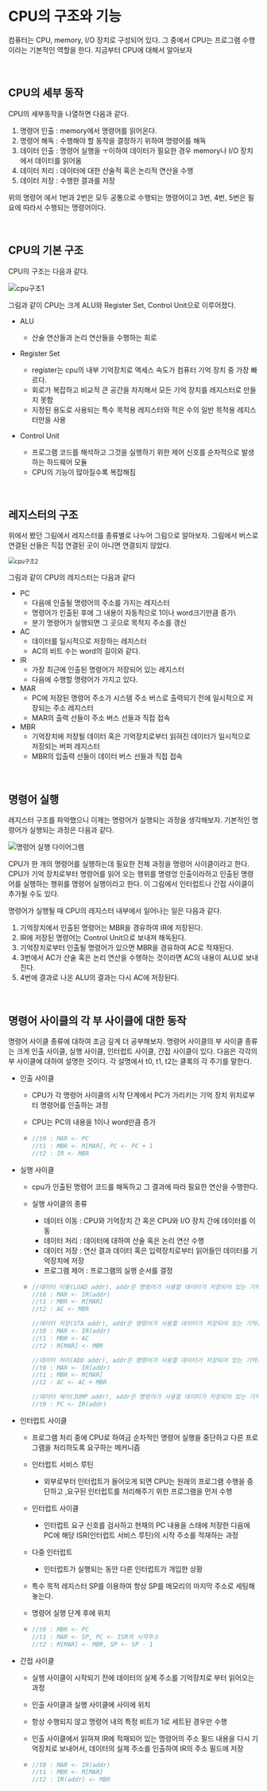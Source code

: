 # CPU의 구조와 기능

컴퓨터는 CPU, memory, I/O 장치로 구성되어 있다. 그 중에서 CPU는 프로그램 수행이라는 기본적인 역할을 한다. 지금부터 CPU에 대해서 알아보자

<br>



## CPU의 세부 동작

CPU의 세부동작을 나열하면 다음과 같다.

1. 명령어 인출 : memory에서 명령어를 읽어온다.
2. 명령어 해독 : 수행해야 할 동작을 결정하기 위하여 명령어를 해독
3. 데이터 인출 : 명령어 실행을 ㅜ이하여 데이터가 필요한 경우 memory나 I/O 장치에서 데이터를 읽어옴
4. 데이터 처리 : 데이터에 대한 산술적 혹은 논리적 연산을 수행 
5. 데이터 저장 : 수행한 결과를 저장

위의 명령어 에서 1번과 2번은 모두 공통으로 수행되는 명령어이고 3번, 4번, 5번은 필요에 따라서 수행되는 명령어이다.

<br>



## CPU의 기본 구조

CPU의 구조는 다음과 같다.

![cpu구조1](https://github.com/hansanguk0222/Computer_Architecture/blob/master/git%EC%9E%90%EB%A3%8C/CPU/cpu%EA%B5%AC%EC%A1%B01.jpg?raw=true)



그림과 같이 CPU는 크게 ALU와 Register Set, Control Unit으로 이루어졌다.

* ALU
  * 산술 연산들과 논리 연산들을 수행하는 회로

* Register Set
  * register는 cpu의 내부 기억장치로 액세스 속도가 컴퓨터 기억 장치 중 가장 빠르다. 
  * 회로가 복잡하고 비교적 큰 공간을 차지해서 모든 기억 장치를 레지스터로 만들지 못함 
  * 지정된 용도로 사용되는 특수 목적용 레지스터와 적은 수의 일반 목적용 레지스터만을 사용
* Control Unit
  * 프로그램 코드를 해석하고 그것을 실행하기 위한 제어 신호를 순차적으로 발생하는 하드웨어 모듈
  * CPU의 기능이 많아질수록 복잡해짐

<br>



## 레지스터의 구조

위에서 봤던 그림에서 레지스터를 종류별로 나누어 그림으로 알아보자. 그림에서 버스로 연결된 선들은 직접 연결된 곳이 아니면 연결되지 않았다.

<img src="https://github.com/hansanguk0222/Computer_Architecture/blob/master/git%EC%9E%90%EB%A3%8C/CPU/cpu%EA%B5%AC%EC%A1%B02.jpg?raw=true" alt="cpu구조2" style="zoom: 80%;" />



그림과 같이 CPU의 레지스터는 다음과 같다

* PC
  * 다음에 인출될 명령어의 주소를 가지는 레지스터
  * 명령어가 인출된 후에 그 내용이 자동적으로 1이나 word크기만큼 증가\
  * 분기 명령어가 실행되면 그 곳으로 목적지 주소를 갱신
* AC
  * 데이터를 일시적으로 저장하는 레지스터
  * AC의 비트 수는 word의 길이와 같다.
* IR
  * 가장 최근에 인출된 명령어가 저장되어 있는 레지스터
  * 다음에 수행할 명령어가 가지고 있다.
* MAR
  * PC에 저장된 명령어 주소가 시스템 주소 버스로 출력되기 전에 일시적으로 저장되는 주소 레지스터
  * MAR의 출력 선들이 주소 버스 선들과 직접 접속
* MBR
  * 기억장치에 저장될 데이터 혹은 기억장치로부터 읽혀진 데이터가 일시적으로 저장되는 버퍼 레지스터
  * MBR의 입출력 선들이 데이터 버스 선들과 직접 접속

<br>



## 명령어 실행

레지스터 구조를 파악했으니 이제는 명령어가 실행되는 과정을 생각해보자. 기본적인 명령어가 실행되는 과정은 다음과 같다.

![명령어 실행 다이어그램](https://github.com/hansanguk0222/Computer_Architecture/blob/master/git%EC%9E%90%EB%A3%8C/CPU/%EB%AA%85%EB%A0%B9%EC%96%B4%EC%8B%A4%ED%96%891.png?raw=true)



CPU가 한 개의 명령어를 실행하는데 필요한 전체 과정을 명령어 사이클이라고 한다. CPU가 기억 장치로부터 명령어를 읽어 오는 행위를 명령엉 인출이라하고 인출된 명령어를 실행하는 행위를 명령어 실행이라고 한다. 이 그림에서 인터럽트나 간접 사이클이 추가될 수도 있다.



명령어가 실행될 때 CPU의 레지스터 내부에서 일어나는 일은 다음과 같다.

1. 기억장치에서 인출된 명령어는 MBR을 경유하여 IR에 저장된다.
2. IR에 저장된 명령어는 Control Unit으로 보내져 해독된다. 
3. 기억장치로부터 인출될 명령어가 있으면 MBR을 경유하여 AC로 적재된다.
4. 3번에서 AC가 산술 혹은 논리 연산을 수행하는 것이라면 AC의 내용이 ALU로 보내진다. 
5. 4번에 결과로 나온 ALU의 결과는 다시 AC에 저장된다.

<br>



## 명령어 사이클의 각 부 사이클에 대한 동작

명령어 사이클 종류에 대하여 조금 깊게 더 공부해보자. 명령어 사이클의 부 사이클 종류는 크게 인출 사이클, 실행 사이클, 인터럽트 사이클, 간접 사이클이 있다. 다음은 각각의 부 사이클에 대하여 설명한 것이다. 각 설명에서 t0, t1, t2는 클록의 각 주기를 말한다.



* 인출 사이클

  * CPU가 각 명령어 사이클의 시작 단계에서 PC가 가리키는 기억 장치 위치로부터 명령어를 인출하는 과정

  * CPU는 PC의 내용을 1이나 word만큼 증가

  * ```javascript
    //t0 : MAR <- PC
    //t1 : MBR <- M[MAR], PC <- PC + 1
    //t2 : IR <- MBR
    ```

* 실행 사이클

  * cpu가 인출된 명령어 코드를 해독하고 그 결과에 따라 필요한 연산을 수행한다.

  * 실행 사이클의 종류

    * 데이터 이동 : CPU와 기억장치 간 혹은 CPU와 I/O 장치 간에 데이터를 이동
    * 데이터 처리 : 데이터에 대하여 산술 혹은 논리 연산 수행
    * 데이터 저장 : 연산 결과 데이터 혹은 입력장치로부터 읽어들인 데이터를 기억장치에 저장
    * 프로그램 제어 : 프로그램의 실행 순서를 결정

  * ```javascript
    //데이터 이동(LOAD addr), addr은 명령어가 사용할 데이터가 저장되어 있는 기억장치의 주소
    //t0 : MAR <- IR(addr) 
    //t1 : MBR <- M[MAR]
    //t2 : AC <- MBR
    
    //데이터 저장(STA addr), addr은 명령어가 사용할 데이터가 저장되어 있는 기억장치의 주소
    //t0 : MAR <- IR(addr) 
    //t1 : MBR <- AC
    //t2 : M[MAR] <- MBR
    
    //데이터 처리(ADD addr), addr은 명령어가 사용할 데이터가 저장되어 있는 기억장치의 주소, ADD를 예로 듬
    //t0 : MAR <- IR(addr) 
    //t1 : MBR <- M[MAR]
    //t2 : AC <- AC + MBR
    
    //데이터 제어(JUMP addr), addr은 명령어가 사용할 데이터가 저장되어 있는 기억장치의 주소, JUMP를 예로 듬(분기 명령어)
    //t0 : PC <- IR(addr) 
    ```

* 인터럽트 사이클

  * 프로그램 처리 중에 CPU로 하여금 순차적인 명령어 실행을 중단하고 다른 프로그램을 처리하도록 요구하는 메커니즘
  * 인터럽트 서비스 루틴
    
    * 외부로부터 인터럽트가 들어오게 되면 CPU는 원래의 프로그램 수행을 중단하고 ,요구된 인터럽트를 처리해주기 위한 프로그램을 먼저 수행
  * 인터럽트 사이클
    
    * 인터럽트 요구 신호를 검사하고 현재의 PC 내용을 스태에 저장한 다음에 PC에 해당 ISR(인터럽트 서비스 루틴)의 시작 주소를 적재하는 과정
  * 다중 인터럽트
    
    * 인터럽트가 실행되는 동안 다른 인터럽트가 개입한 상황
  * 특수 목적 레지스터 SP를 이용하여 항상 SP를 메모리의 마지막 주소로 세팅해놓는다.
  * 명령어 실행 단계 후에 위치

  * ```javascript
    //t0 : MBR <- PC
    //t1 : MAR <- SP, PC <- ISR의 시작주소
    //t2 : M[MAR] <- MBR, SP <- SP - 1
    ```

* 간접 사이클

  * 실행 사이클이 시작되기 전에 데이터의 실제 주소를 기억장치로 부터 읽어오는 과정

  * 인출 사이클과 실행 사이클에 사이에 위치

  * 항상 수행되지 않고 명령어 내의 특정 비트가 1로 세트된 경우만 수행

  * 인출 사이클에서 읽혀져 IR에 적재되어 있는 명령어의 주소 필드 내용을 다시 기억장치로 보내어서, 데이터의 실제 주소를 인출하여 IR의 주소 필드에 저장

  * ```javascript
    //t0 : MAR <- IR(addr)
    //t1 : MBR <- M[MAR]
    //t2 : IR(addr) <- MBR
    ```

    

